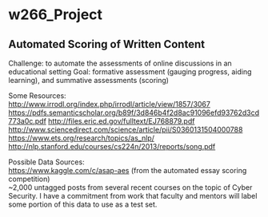 # w266_Project
## Automated Scoring of Written Content

Challenge: to automate the assessments of online discussions in an educational setting
Goal: formative assessment (gauging progress, aiding learning), and summative assessments (scoring)

Some Resources:    
http://www.irrodl.org/index.php/irrodl/article/view/1857/3067
https://pdfs.semanticscholar.org/b89f/3d846b4f2d8ac91096efd93762d3cd773a0c.pdf
http://files.eric.ed.gov/fulltext/EJ768879.pdf
http://www.sciencedirect.com/science/article/pii/S0360131504000788
https://www.ets.org/research/topics/as_nlp/
http://nlp.stanford.edu/courses/cs224n/2013/reports/song.pdf

Possible Data Sources:   
https://www.kaggle.com/c/asap-aes (from the automated essay scoring competition)   
~2,000 untagged posts from several recent courses on the topic of Cyber Security. I have a commitment from work that faculty and mentors will label some portion of this data to use as a test set.
